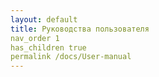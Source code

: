 ```yaml
---
layout: default
title: Руководства пользователя
nav_order 1
has_children true
permalink /docs/User-manual
---
```

